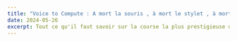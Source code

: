 ```yaml
---
title: "Voice to Compute : A mort la souris , à mort le stylet , à mort le keyboard"
date: 2024-05-26
excerpt: Tout ce qu'il faut savoir sur la course la plus prestigieuse du calendrier F1
---
```


